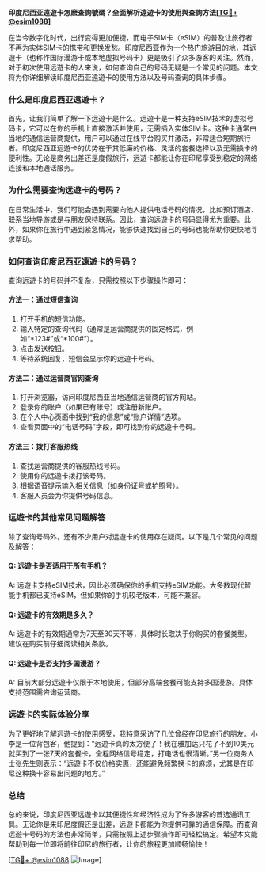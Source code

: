 **印度尼西亚遠遊卡怎麽查詢號碼？全面解析遠遊卡的使用與查詢方法[[TG💪+ @esim1088](https://t.me/s/esim1088)]**

在当今数字化时代，出行变得更加便捷，而电子SIM卡（eSIM）的普及让旅行者不再为实体SIM卡的携带和更换发愁。印度尼西亚作为一个热门旅游目的地，其远遊卡（也称作国际漫游卡或本地虚拟号码卡）更是吸引了众多游客的关注。然而，对于初次使用远遊卡的人来说，如何查询自己的号码无疑是一个常见的问题。本文将为你详细解读印度尼西亚遠遊卡的使用方法以及号码查询的具体步骤。

### 什么是印度尼西亚遠遊卡？

首先，让我们简单了解一下远遊卡是什么。远遊卡是一种支持eSIM技术的虚拟号码卡，它可以在你的手机上直接激活并使用，无需插入实体SIM卡。这种卡通常由当地的通信运营商提供，用户可以通过在线平台购买并激活，非常适合短期旅行者。印度尼西亚远遊卡的优势在于其低廉的价格、灵活的套餐选择以及无需换卡的便利性。无论是商务出差还是度假旅行，远遊卡都能让你在印尼享受到稳定的网络连接和本地通话服务。

### 为什么需要查询远遊卡的号码？

在日常生活中，我们可能会遇到需要向他人提供电话号码的情况，比如预订酒店、联系当地导游或是与朋友保持联系。因此，查询远遊卡的号码显得尤为重要。此外，如果你在旅行中遇到紧急情况，能够快速找到自己的号码也能帮助你更快地寻求帮助。

### 如何查询印度尼西亚遠遊卡的号码？

查询远遊卡的号码并不复杂，只需按照以下步骤操作即可：

#### 方法一：通过短信查询

1. 打开手机的短信功能。
2. 输入特定的查询代码（通常是运营商提供的固定格式，例如“*123#”或“*100#”）。
3. 点击发送按钮。
4. 等待系统回复，短信会显示你的远遊卡号码。

#### 方法二：通过运营商官网查询

1. 打开浏览器，访问印度尼西亚当地通信运营商的官方网站。
2. 登录你的账户（如果已有账号）或注册新账户。
3. 在个人中心页面中找到“我的信息”或“账户详情”选项。
4. 查看页面中的“电话号码”字段，即可找到你的远遊卡号码。

#### 方法三：拨打客服热线

1. 查找运营商提供的客服热线号码。
2. 使用你的远遊卡拨打该号码。
3. 根据语音提示输入相关信息（如身份证号或护照号）。
4. 客服人员会为你提供号码信息。

### 远遊卡的其他常见问题解答

除了查询号码外，还有不少用户对远遊卡的使用存在疑问。以下是几个常见的问题及解答：

#### Q: 远遊卡是否适用于所有手机？

A: 远遊卡支持eSIM技术，因此必须确保你的手机支持eSIM功能。大多数现代智能手机都已支持eSIM，但如果你的手机较老版本，可能不兼容。

#### Q: 远遊卡的有效期是多久？

A: 远遊卡的有效期通常为7天至30天不等，具体时长取决于你购买的套餐类型。建议在购买前仔细阅读相关条款。

#### Q: 远遊卡是否支持多国漫游？

A: 目前大部分远遊卡仅限于本地使用，但部分高端套餐可能支持多国漫游。具体支持范围需咨询运营商。

### 远遊卡的实际体验分享

为了更好地了解远遊卡的使用感受，我特意采访了几位曾经在印尼旅行的朋友。小李是一位背包客，他提到：“远遊卡真的太方便了！我在雅加达只花了不到10美元就买到了一张7天的套餐卡，全程网络信号稳定，打电话也很清晰。”另一位商务人士张先生则表示：“远遊卡不仅价格实惠，还能避免频繁换卡的麻烦，尤其是在印尼这种换卡容易出问题的地方。”

### 总结

总的来说，印度尼西亚远遊卡以其便捷性和经济性成为了许多游客的首选通讯工具。无论你是来印尼度假还是出差，远遊卡都能为你提供可靠的通信保障。而查询远遊卡号码的方法也非常简单，只需按照上述步骤操作即可轻松搞定。希望本文能帮助到每一位即将前往印尼的旅行者，让你的旅程更加顺畅愉快！

[[TG💪+ @esim1088](https://t.me/s/esim1088) ![Image](https://i.postimg.cc/4NQfJmqS/Snipaste-2025-05-13-00-14-12.png)]